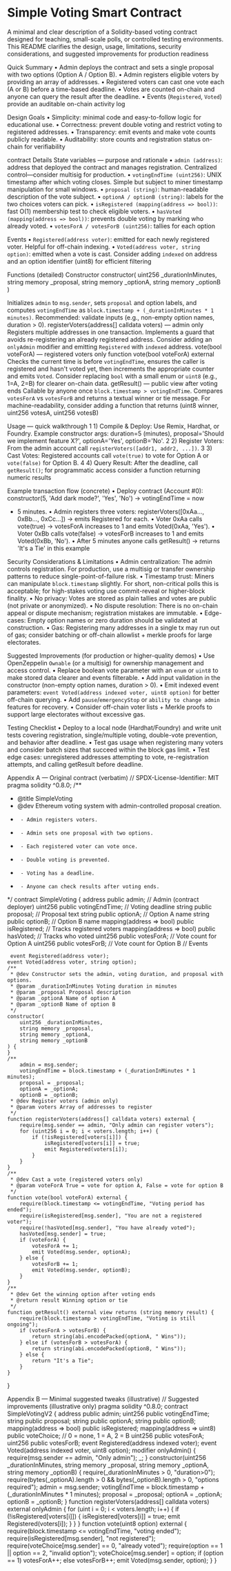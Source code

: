 # Simple Voting Smart Contract 
A minimal and clear description of a Solidity-based voting contract designed for teaching, small-scale
polls, or controlled testing environments. This README clarifies the design, usage, limitations, security
considerations, and suggested improvements for production readiness

Quick Summary
 • Admin deploys the contract and sets a single proposal with two options (Option A / Option B).
 • Admin registers eligible voters by providing an array of addresses.
 • Registered voters can cast one vote each (A or B) before a time-based deadline.
 • Votes are counted on-chain and anyone can query the result after the deadline.
 • Events (`Registered`, `Voted`) provide an auditable on-chain activity log

 Design Goals
 • Simplicity: minimal code and easy-to-follow logic for educational use.
 • Correctness: prevent double voting and restrict voting to registered addresses.
 • Transparency: emit events and make vote counts publicly readable.
 • Auditability: store counts and registration status on-chain for verifiability

contract Details
 State variables — purpose and rationale
 • `admin (address)`: address that deployed the contract and manages registration. Centralized
 control—consider multisig for production.
 • `votingEndTime (uint256)`: UNIX timestamp after which voting closes. Simple but subject to miner
 timestamp manipulation for small windows.
 • `proposal (string)`: human-readable description of the vote subject.
 • `optionA / optionB (string)`: labels for the two choices voters can pick.
 • `isRegistered (mapping(address => bool))`: fast O(1) membership test to check eligible voters.
 • `hasVoted (mapping(address => bool))`: prevents double voting by marking who already voted.
 • `votesForA / votesForB (uint256)`: tallies for each option

Events
 • `Registered(address voter)`: emitted for each newly registered voter. Helpful for off-chain indexing.
 • `Voted(address voter, string option)`: emitted when a vote is cast. Consider adding `indexed` on
 address and an option identifier (uint8) for efficient filtering

  Functions (detailed)
 Constructor
 constructor(
    uint256 _durationInMinutes,
    string memory _proposal,
    string memory _optionA,
    string memory _optionB
 )


Initializes `admin` to `msg.sender`, sets `proposal` and option labels, and computes `votingEndTime`
 as `block.timestamp + (_durationInMinutes * 1 minutes)`. Recommended: validate inputs (e.g.,
 non-empty option names, duration > 0).
 registerVoters(address[] calldata voters) — admin only
 Registers multiple addresses in one transaction. Implements a guard that avoids re-registering an
 already registered address. Consider adding an `onlyAdmin` modifier and emitting `Registered` with
 `indexed` address.
 vote(bool voteForA) — registered voters only
 function vote(bool voteForA) external
 Checks the current time is before `votingEndTime`, ensures the caller is registered and hasn't voted
 yet, then increments the appropriate counter and emits `Voted`. Consider replacing `bool` with a small
 enum or `uint8` (e.g., 1=A, 2=B) for clearer on-chain data.
 getResult() — public view after voting ends
 Callable by anyone once `block.timestamp > votingEndTime`. Compares `votesForA` vs `votesForB`
 and returns a textual winner or tie message. For machine-readability, consider adding a function that
 returns (uint8 winner, uint256 votesA, uint256 votesB)


Usage — quick walkthrough
 1 1) Compile & Deploy: Use Remix, Hardhat, or Foundry. Example constructor args: duration=5
 (minutes), proposal='Should we implement feature X?', optionA='Yes', optionB='No'.
 2 2) Register Voters: From the admin account call `registerVoters([addr1, addr2, ...])`.
 3 3) Cast Votes: Registered accounts call `vote(true)` to vote for Option A or `vote(false)` for Option
 B.
 4 4) Query Result: After the deadline, call `getResult()`; for programmatic access consider a function
 returning numeric results


 Example transaction flow (concrete)
 • Deploy contract (Account #0): constructor(5, 'Add dark mode?', 'Yes', 'No') -> votingEndTime = now
 + 5 minutes.
 • Admin registers three voters: registerVoters([0xAa..., 0xBb..., 0xCc...]) -> emits Registered for
 each.
 • Voter 0xAa calls vote(true) -> votesForA increases to 1 and emits Voted(0xAa, 'Yes').
 • Voter 0xBb calls vote(false) -> votesForB increases to 1 and emits Voted(0xBb, 'No').
 • After 5 minutes anyone calls getResult() -> returns 'It's a Tie' in this example


Security Considerations & Limitations
 • Admin centralization: The admin controls registration. For production, use a multisig or transfer
 ownership patterns to reduce single-point-of-failure risk.
 • Timestamp trust: Miners can manipulate `block.timestamp` slightly. For short, non-critical polls this
 is acceptable; for high-stakes voting use commit-reveal or higher-block finality.
 • No privacy: Votes are stored as plain tallies and votes are public (not private or anonymized).
 • No dispute resolution: There is no on-chain appeal or dispute mechanism; registration mistakes are
 immutable.
 • Edge-cases: Empty option names or zero duration should be validated at construction.
• Gas: Registering many addresses in a single tx may run out of gas; consider batching or off-chain
 allowlist + merkle proofs for large electorates.

Suggested Improvements (for production or higher-quality demos)
 • Use OpenZeppelin `Ownable` (or a multisig) for ownership management and access control.
 • Replace boolean vote parameter with an `enum` or `uint8` to make stored data clearer and events
 filterable.
 • Add input validation in the constructor (non-empty option names, duration > 0).
 • Emit indexed event parameters: `event Voted(address indexed voter, uint8 option)` for better
 off-chain querying.
 • Add `pause`/`emergencyStop` or `ability to change admin` features for recovery.
 • Consider off-chain voter lists + Merkle proofs to support large electorates without excessive gas.


Testing Checklist
 • Deploy to a local node (Hardhat/Foundry) and write unit tests covering registration, single/multiple
 voting, double-vote prevention, and behavior after deadline.
 • Test gas usage when registering many voters and consider batch sizes that succeed within the
 block gas limit.
 • Test edge cases: unregistered addresses attempting to vote, re-registration attempts, and calling
 getResult before deadline.


Appendix A — Original contract (verbatim)
 // SPDX-License-Identifier: MIT
 pragma solidity ^0.8.0;
 /**
 * @title SimpleVoting
 * @dev Ethereum voting system with admin-controlled proposal creation.
 *      - Admin registers voters.
 *      - Admin sets one proposal with two options.
 *      - Each registered voter can vote once.
 *      - Double voting is prevented.
 *      - Voting has a deadline.
 *      - Anyone can check results after voting ends.
 */
 contract SimpleVoting {
    address public admin;             // Admin (contract deployer)
    uint256 public votingEndTime;     // Voting deadline
    string public proposal;           // Proposal text
    string public optionA;            // Option A name
    string public optionB;            // Option B name
    mapping(address => bool) public isRegistered; // Tracks registered voters
    mapping(address => bool) public hasVoted;     // Tracks who voted
    uint256 public votesForA; // Vote count for Option A
    uint256 public votesForB; // Vote count for Option B
// Events

     event Registered(address voter);
    event Voted(address voter, string option);
    /**
     * @dev Constructor sets the admin, voting duration, and proposal with options.
     * @param _durationInMinutes Voting duration in minutes
     * @param _proposal Proposal description
     * @param _optionA Name of option A
     * @param _optionB Name of option B
     */
    constructor(
        uint256 _durationInMinutes,
        string memory _proposal,
        string memory _optionA,
        string memory _optionB
    ) {
    }
    /**
        admin = msg.sender;
        votingEndTime = block.timestamp + (_durationInMinutes * 1 minutes);
        proposal = _proposal;
        optionA = _optionA;
        optionB = _optionB;
     * @dev Register voters (admin only)
     * @param voters Array of addresses to register
     */
    function registerVoters(address[] calldata voters) external {
        require(msg.sender == admin, "Only admin can register voters");
        for (uint256 i = 0; i < voters.length; i++) {
            if (!isRegistered[voters[i]]) {
                isRegistered[voters[i]] = true;
                emit Registered(voters[i]);
            }
        }
    }
    /**
     * @dev Cast a vote (registered voters only)
     * @param voteForA True = vote for option A, False = vote for option B
     */
    function vote(bool voteForA) external {
        require(block.timestamp <= votingEndTime, "Voting period has ended");
        require(isRegistered[msg.sender], "You are not a registered voter");
        require(!hasVoted[msg.sender], "You have already voted");
        hasVoted[msg.sender] = true;
        if (voteForA) {
            votesForA += 1;
            emit Voted(msg.sender, optionA);
        } else {
            votesForB += 1;
            emit Voted(msg.sender, optionB);
        }
    }
    /**
     * @dev Get the winning option after voting ends
     * @return result Winning option or tie
     */
    function getResult() external view returns (string memory result) {
        require(block.timestamp > votingEndTime, "Voting is still ongoing");
        if (votesForA > votesForB) {
            return string(abi.encodePacked(optionA, " Wins"));
        } else if (votesForB > votesForA) {
            return string(abi.encodePacked(optionB, " Wins"));
        } else {
            return "It's a Tie";
        }
    }
 }


Appendix B — Minimal suggested tweaks (illustrative)
 // Suggested improvements (illustrative only)
 pragma solidity ^0.8.0;
 contract SimpleVotingV2 {
    address public admin;
    uint256 public votingEndTime;
    string public proposal;
    string public optionA;
    string public optionB;
    mapping(address => bool) public isRegistered;
    mapping(address => uint8) public voteChoice; // 0 = none, 1 = A, 2 = B
    uint256 public votesForA;
    uint256 public votesForB;
    event Registered(address indexed voter);
    event Voted(address indexed voter, uint8 option);
    modifier onlyAdmin() {
        require(msg.sender == admin, "Only admin");
        _;
    }
    constructor(uint256 _durationInMinutes, string memory _proposal, string memory _optionA, string memory _optionB) {
        require(_durationInMinutes > 0, "duration>0");
        require(bytes(_optionA).length > 0 && bytes(_optionB).length > 0, "options required");
        admin = msg.sender;
        votingEndTime = block.timestamp + (_durationInMinutes * 1 minutes);
        proposal = _proposal;
        optionA = _optionA;
        optionB = _optionB;
    }
    function registerVoters(address[] calldata voters) external onlyAdmin {
        for (uint i = 0; i < voters.length; i++) {
            if (!isRegistered[voters[i]]) {
                isRegistered[voters[i]] = true;
                emit Registered(voters[i]);
            }
        }
    }
    function vote(uint8 option) external {
        require(block.timestamp <= votingEndTime, "voting ended");
        require(isRegistered[msg.sender], "not registered");
        require(voteChoice[msg.sender] == 0, "already voted");
        require(option == 1 || option == 2, "invalid option");
        voteChoice[msg.sender] = option;
        if (option == 1) votesForA++;
        else votesForB++;
        emit Voted(msg.sender, option);
    }
 }
